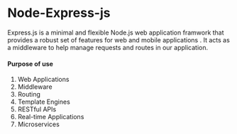 # Node-Express-js

Express.js is a minimal and flexible Node.js web application framwork that provides a robust set of features for web and mobile applications . It acts as a middleware to help manage requests and routes in our application.

#### Purpose of use

1. Web Applications
2. Middleware
3. Routing
4. Template Engines
5. RESTful APIs
6. Real-time Applications
7. Microservices

